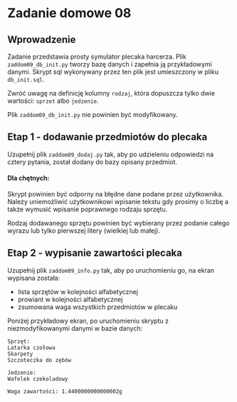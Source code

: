# Zadanie domowe 08

## Wprowadzenie
Zadanie przedstawia prosty symulator plecaka harcerza. Plik `zaddom09_db_init.py` tworzy bazę danych i zapełnia ją przykładowymi danymi. Skrypt sql wykonywany przez ten plik jest umieszczony w pliku `db_init.sql`.

Zwróć uwagę na definicję kolumny `rodzaj`, która dopuszcza tylko dwie wartości: `sprzet` albo `jedzenie`.

Plik `zaddom09_db_init.py` nie powinien być modyfikowany.

## Etap 1 - dodawanie przedmiotów do plecaka
Uzupełnij plik `zaddom09_dodaj.py` tak, aby po udzieleniu odpowiedzi na cztery pytania, został dodany do bazy opisany przedmiot.

#### Dla chętnych:
Skrypt powinien być odporny na błędne dane podane przez użytkownika. Należy uniemożliwić użytkownikowi wpisanie tekstu gdy prosimy o liczbę a także wymusić wpisanie poprawnego rodzaju sprzętu.

Rodzaj dodawanego sprzętu powinien być wybierany przez podanie całego wyrazu lub tylko pierwszej litery (wielkiej lub małej).

## Etap 2 - wypisanie zawartości plecaka
Uzupełnij plik `zaddom09_info.py` tak, aby po uruchomieniu go, na ekran wypisana została:
- lista sprzętów w kolejności alfabetycznej
- prowiant w kolejności alfabetycznej
- zsumowana waga wszystkich przedmiotów w plecaku

Poniżej przykładowy ekran, po uruchomieniu skryptu z niezmodyfikowanymi danymi w bazie danych:
```
Sprzęt:
Latarka czołowa
Skarpety
Szczoteczka do zębów

Jedzenie:
Wafelek czekoladowy

Waga zawartości: 1.4400000000000002g
```
